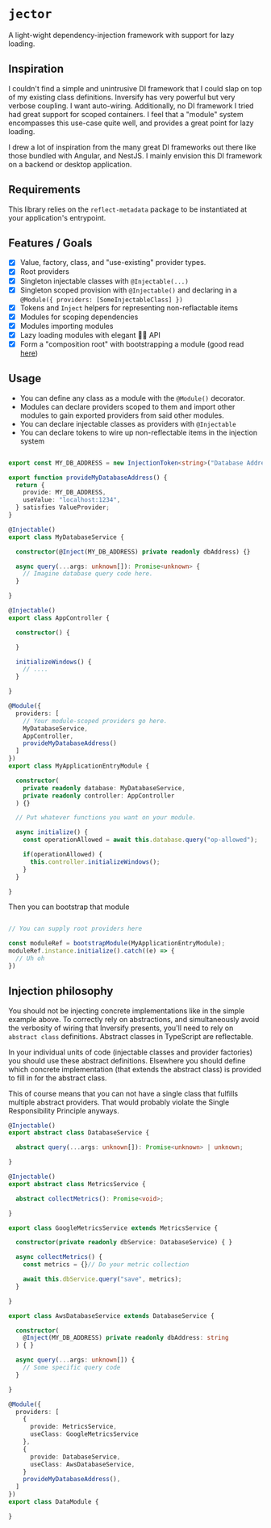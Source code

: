# `jector`

A light-wight dependency-injection framework with support for lazy loading.

## Inspiration

I couldn't find a simple and unintrusive DI framework that I could slap on top of my existing class definitions. Inversify has very powerful but very verbose coupling. I want auto-wiring. Additionally, no DI framework I tried had great support for scoped containers. I feel that a "module" system encompasses this use-case quite well, and provides a great point for lazy loading. 

I drew a lot of inspiration from the many great DI frameworks out there like those bundled with Angular, and NestJS. I mainly envision this DI framework on a backend or desktop application.

## Requirements

This library relies on the `reflect-metadata` package to be instantiated at your application's entrypoint. 

## Features / Goals

 - [x] Value, factory, class, and "use-existing" provider types.
 - [x] Root providers
 - [x] Singleton injectable classes with `@Injectable(...)`
 - [x] Singleton scoped provision with `@Injectable()` and declaring in a `@Module({ providers: [SomeInjectableClass] })` 
 - [x] Tokens and `Inject` helpers for representing non-reflactable items
 - [x] Modules for scoping dependencies
 - [x] Modules importing modules
 - [x] Lazy loading modules with elegant 🤷‍♀️ API
 - [x] Form a "composition root" with bootstrapping a module (good read [here](https://blog.ploeh.dk/2011/07/28/CompositionRoot/))

## Usage

- You can define any class as a module with the `@Module()` decorator.
- Modules can declare providers scoped to them and import other modules to gain exported providers from said other modules.
- You can declare injectable classes as providers with `@Injectable`
- You can declare tokens to wire up non-reflectable items in the injection system

```typescript

export const MY_DB_ADDRESS = new InjectionToken<string>("Database Address");

export function provideMyDatabaseAddress() {
  return {
    provide: MY_DB_ADDRESS,
    useValue: "localhost:1234",
  } satisfies ValueProvider;
}

@Injectable()
export class MyDatabaseService {

  constructor(@Inject(MY_DB_ADDRESS) private readonly dbAddress) {}

  async query(...args: unknown[]): Promise<unknown> {
    // Imagine database query code here.
  }

}

@Injectable()
export class AppController {

  constructor() {

  }

  initializeWindows() {
    // ....
  }

}

@Module({
  providers: [
    // Your module-scoped providers go here.
    MyDatabaseService,
    AppController,
    provideMyDatabaseAddress()
  ]
})
export class MyApplicationEntryModule {

  constructor(
    private readonly database: MyDatabaseService,
    private readonly controller: AppController
  ) {}

  // Put whatever functions you want on your module. 

  async initialize() {
    const operationAllowed = await this.database.query("op-allowed");

    if(operationAllowed) {
      this.controller.initializeWindows();
    }
  }

}
```

Then you can bootstrap that module

```typescript

// You can supply root providers here 

const moduleRef = bootstrapModule(MyApplicationEntryModule);
moduleRef.instance.initialize().catch((e) => {
  // Uh oh
})

```

## Injection philosophy

You should not be injecting concrete implementations like in the simple example above. To correctly rely on abstractions, and simultaneously avoid the verbosity of wiring that Inversify presents, you'll need to rely on `abstract class` definitions. Abstract classes in TypeScript are reflectable. 

In your individual units of code (injectable classes and provider factories) you should use these abstract definitions. Elsewhere you should define which concrete implementation (that extends the abstract class) is provided to fill in for the abstract class. 

This of course means that you can not have a single class that fulfills multiple abstract providers. That would probably violate the Single Responsibility Principle anyways. 

```typescript
@Injectable()
export abstract class DatabaseService {

  abstract query(...args: unknown[]): Promise<unknown> | unknown;

}

@Injectable()
export abstract class MetricsService {

  abstract collectMetrics(): Promise<void>;

}

export class GoogleMetricsService extends MetricsService {

  constructor(private readonly dbService: DatabaseService) { }

  async collectMetrics() {
    const metrics = {}// Do your metric collection

    await this.dbService.query("save", metrics);
  }

}

export class AwsDatabaseService extends DatabaseService {

  constructor(
    @Inject(MY_DB_ADDRESS) private readonly dbAddress: string
  ) { }

  async query(...args: unknown[]) {
    // Some specific query code
  }

}

@Module({
  providers: [
    {
      provide: MetricsService,
      useClass: GoogleMetricsService
    },
    {
      provide: DatabaseService,
      useClass: AwsDatabaseService,
    }
    provideMyDatabaseAddress(),
  ]
})
export class DataModule {

}

```